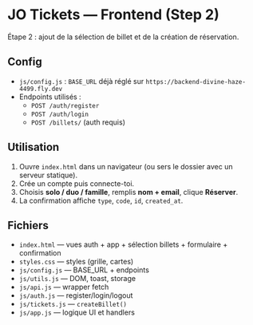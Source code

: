 # JO Tickets — Frontend (Step 2)

Étape 2 : ajout de la sélection de billet et de la création de réservation.

## Config
- `js/config.js` : `BASE_URL` déjà réglé sur `https://backend-divine-haze-4499.fly.dev`
- Endpoints utilisés :
  - `POST /auth/register`
  - `POST /auth/login`
  - `POST /billets/` (auth requis)

## Utilisation
1. Ouvre `index.html` dans un navigateur (ou sers le dossier avec un serveur statique).
2. Crée un compte puis connecte-toi.
3. Choisis **solo / duo / famille**, remplis **nom + email**, clique **Réserver**.
4. La confirmation affiche `type`, `code`, `id`, `created_at`.

## Fichiers
- `index.html` — vues auth + app + sélection billets + formulaire + confirmation
- `styles.css` — styles (grille, cartes)
- `js/config.js` — BASE_URL + endpoints
- `js/utils.js` — DOM, toast, storage
- `js/api.js` — wrapper fetch
- `js/auth.js` — register/login/logout
- `js/tickets.js` — `createBillet()`
- `js/app.js` — logique UI et handlers
